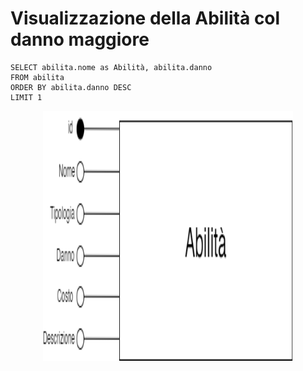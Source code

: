 <h1>Visualizzazione della Abilità col danno maggiore</h1>

```
SELECT abilita.nome as Abilità, abilita.danno
FROM abilita
ORDER BY abilita.danno DESC
LIMIT 1
```
<p align="center">
<img src="/Immagini/Operazioni/o5.png" width="400" height="400" center>
</p>